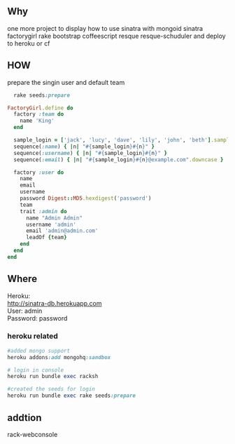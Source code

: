 ## Why 

one more project to display how to use sinatra with mongoid sinatra factorygirl rake bootstrap coffeescript resque resque-schuduler and deploy to heroku or cf

## HOW

prepare the singin user and default team
```ruby
  rake seeds:prepare
```

```ruby
FactoryGirl.define do
  factory :team do
    name 'King'
  end

  sample_login = ['jack', 'lucy', 'dave', 'lily', 'john', 'beth'].sample
  sequence(:name) { |n| "#{sample_login}#{n}" }
  sequence(:username) { |n| "#{sample_login}#{n}" }
  sequence(:email) { |n| "#{sample_login}#{n}@example.com".downcase }

  factory :user do
    name
    email
    username
    password Digest::MD5.hexdigest('password')
    team
    trait :admin do
      name "Admin Admin"
      username 'admin'
      email 'admin@admin.com'
      leadOf {team}
    end
  end
end
```

## Where
Heroku:<br/>
http://sinatra-db.herokuapp.com<br/>
User: admin<br/>
Password: password<br/>

### heroku related

```ruby
#added mongo support 
heroku addons:add mongohq:sandbox

# login in console
heroku run bundle exec racksh

#created the seeds for login
heroku run bundle exec rake seeds:prepare
```

## addtion

rack-webconsole 
